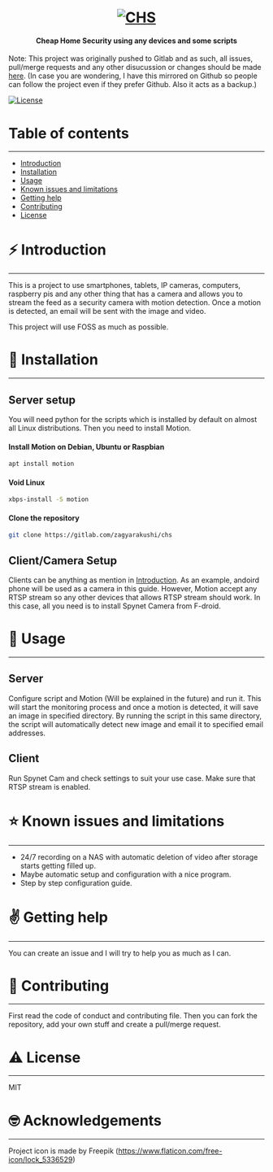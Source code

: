 <h1 align="center">
  <br>
  <a href="https://gitlab.com/zagyarakushi/chs"><img src="https://gitlab.com/zagyarakushi/chs/-/raw/master/img/lock.png" alt="CHS"></a>
</h1>

<h4 align="center">Cheap Home Security using any devices and some scripts</h4>

Note: This project was originally pushed to Gitlab and as such, all issues, pull/merge requests and any other disucussion or changes should be made [here](https://gitlab.com/zagyarakushi/chs). (In case you are wondering, I have this mirrored on Github so people can follow the project even if they prefer Github. Also it acts as a backup.)

[![License](https://img.shields.io/badge/License-MIT-lightgray.svg?style=flat-square)]()


# Table of contents
-----------------

* [Introduction](#introduction)
* [Installation](#installation)
* [Usage](#usage)
* [Known issues and limitations](#known-issues-and-limitations)
* [Getting help](#getting-help)
* [Contributing](#contributing)
* [License](#license)


# ⚡ Introduction
------------

This is a project to use smartphones, tablets, IP cameras, computers, raspberry pis and any other thing that has a camera and allows you to stream the feed as a security camera with motion detection. Once a motion is detected, an email will be sent with the image and video.

This project will use FOSS as much as possible.


# 📖 Installation
------------

## Server setup

You will need python for the scripts which is installed by default on almost all Linux distributions. Then you need to install Motion.

#### Install Motion on Debian, Ubuntu or Raspbian
```bash
apt install motion
```

#### Void Linux
```bash
xbps-install -S motion
```

#### Clone the repository
```bash
git clone https://gitlab.com/zagyarakushi/chs
```

## Client/Camera Setup

Clients can be anything as mention in [Introduction](#introduction). As an example, andoird phone will be used as a camera in this guide. However, Motion accept any RTSP stream so any other devices that allows RTSP stream should work. In this case, all you need is to install Spynet Camera from F-droid.


# 📝 Usage
-----

## Server

Configure script and  Motion (Will be explained in the future) and run it. This will start the monitoring process and once a motion is detected, it will save an image in specified directory. By running the script in this same directory, the script will automatically detect new image and email it to specified email addresses.

## Client

Run Spynet Cam and check settings to suit your use case. Make sure that RTSP stream is enabled.


# ⭐ Known issues and limitations
----------------------------

* 24/7 recording on a NAS with automatic deletion of video after storage starts getting filled up.
* Maybe automatic setup and configuration with a nice program.
* Step by step configuration guide.


# ✌️ Getting help
------------

You can create an issue and I will try to help you as much as I can.


# 🔔 Contributing
------------

First read the code of conduct and contributing file. Then you can fork the repository, add your own stuff and create a pull/merge request.


# ⚠ License
-------

MIT


# 🤓 Acknowledgements
--------

Project icon is made by Freepik (https://www.flaticon.com/free-icon/lock_5336529)
